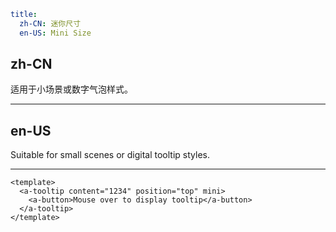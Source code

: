 ```yaml
title:
  zh-CN: 迷你尺寸
  en-US: Mini Size
```

## zh-CN

适用于小场景或数字气泡样式。

---

## en-US

Suitable for small scenes or digital tooltip styles.

---

```vue
<template>
  <a-tooltip content="1234" position="top" mini>
    <a-button>Mouse over to display tooltip</a-button>
  </a-tooltip>
</template>
```
